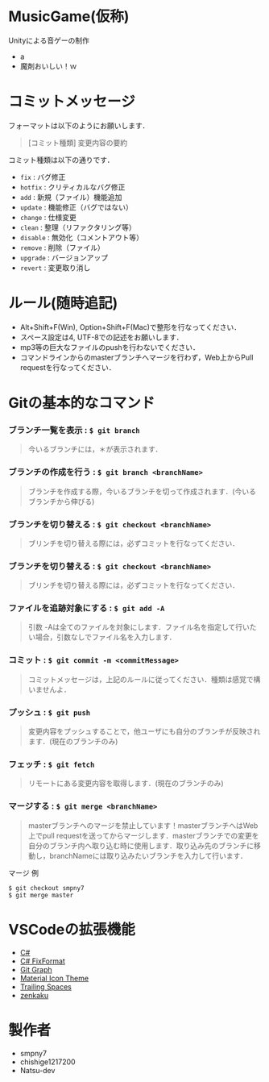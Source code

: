#  MusicGame(仮称)

Unityによる音ゲーの制作
* a
* 魔剤おいしい！ｗ

# コミットメッセージ

フォーマットは以下のようにお願いします．
> [コミット種類] 変更内容の要約

コミット種類は以下の通りです．
* `fix` : バグ修正
* `hotfix` : クリティカルなバグ修正
* `add` : 新規（ファイル）機能追加
* `update` : 機能修正（バグではない）
* `change` : 仕様変更
* `clean` : 整理（リファクタリング等）
* `disable` : 無効化（コメントアウト等）
* `remove` : 削除（ファイル）
* `upgrade` : バージョンアップ
* `revert` : 変更取り消し


# ルール(随時追記)

* Alt+Shift+F(Win), Option+Shift+F(Mac)で整形を行なってください．
* スペース設定は4, UTF-8での記述をお願いします．
* mp3等の巨大なファイルのpushを行わないでください．
* コマンドラインからのmasterブランチへマージを行わず，Web上からPull requestを行なってください．


# Gitの基本的なコマンド

### ブランチ一覧を表示 : `$ git branch`
> 今いるブランチには，＊が表示されます．

### ブランチの作成を行う : `$ git branch <branchName>`
> ブランチを作成する際，今いるブランチを切って作成されます．(今いるブランチから伸びる)

### ブランチを切り替える : `$ git checkout <branchName>`
> ブリンチを切り替える際には，必ずコミットを行なってください．

### ブランチを切り替える : `$ git checkout <branchName>`
> ブリンチを切り替える際には，必ずコミットを行なってください．

### ファイルを追跡対象にする : `$ git add -A`
> 引数 -Aは全てのファイルを対象にします．ファイル名を指定して行いたい場合，引数なしでファイル名を入力します．

### コミット : `$ git commit -m <commitMessage>`
> コミットメッセージは，上記のルールに従ってください．種類は感覚で構いませんよ．

### プッシュ : `$ git push`
> 変更内容をプッシュすることで，他ユーザにも自分のブランチが反映されます．(現在のブランチのみ)

### フェッチ : `$ git fetch`
> リモートにある変更内容を取得します．(現在のブランチのみ)

### マージする : `$ git merge <branchName>`
> masterブランチへのマージを禁止しています！masterブランチへはWeb上でpull requestを送ってからマージします．masterブランチでの変更を自分のブランチ内へ取り込む時に使用します．取り込み先のブランチに移動し，branchNameには取り込みたいブランチを入力して行います．

マージ 例
```
$ git checkout smpny7
$ git merge master
```


# VSCodeの拡張機能

* [C#](https://marketplace.visualstudio.com/items?itemName=ms-dotnettools.csharp)
* [C# FixFormat](https://marketplace.visualstudio.com/items?itemName=Leopotam.csharpfixformat)
* [Git Graph](https://marketplace.visualstudio.com/items?itemName=mhutchie.git-graph)
* [Material Icon Theme](https://marketplace.visualstudio.com/items?itemName=PKief.material-icon-theme)
* [Trailing Spaces](https://marketplace.visualstudio.com/items?itemName=shardulm94.trailing-spaces)
* [zenkaku](https://marketplace.visualstudio.com/items?itemName=mosapride.zenkaku)


# 製作者

* smpny7
* chishige1217200
* Natsu-dev